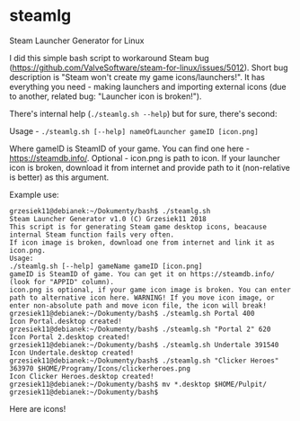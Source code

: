 # steamlg
Steam Launcher Generator for Linux

I did this simple bash script to workaround Steam bug (https://github.com/ValveSoftware/steam-for-linux/issues/5012). Short bug description is "Steam won't create my game icons/launchers!". It has everything you need - making launchers and importing external icons (due to another, related bug: "Launcher icon is broken!").

There's internal help (```./steamlg.sh --help```) but for sure, there's second:

Usage - ```./steamlg.sh [--help] nameOfLauncher gameID [icon.png]```

Where gameID is SteamID of your game. You can find one here - https://steamdb.info/.
Optional - icon.png is path to icon. If your launcher icon is broken, download it from internet and provide path to it (non-relative is better) as this argument.

Example use:
```
grzesiek11@debianek:~/Dokumenty/bash$ ./steamlg.sh
Steam Launcher Generator v1.0 (C) Grzesiek11 2018
This script is for generating Steam game desktop icons, beacause internal Steam function fails very often.
If icon image is broken, download one from internet and link it as icon.png.
Usage:
./steamlg.sh [--help] gameName gameID [icon.png]
gameID is SteamID of game. You can get it on https://steamdb.info/ (look for "APPID" column).
icon.png is optional, if your game icon image is broken. You can enter path to alternative icon here. WARNING! If you move icon image, or enter non-absolute path and move icon file, the icon will break!
grzesiek11@debianek:~/Dokumenty/bash$ ./steamlg.sh Portal 400
Icon Portal.desktop created!
grzesiek11@debianek:~/Dokumenty/bash$ ./steamlg.sh "Portal 2" 620
Icon Portal 2.desktop created!
grzesiek11@debianek:~/Dokumenty/bash$ ./steamlg.sh Undertale 391540
Icon Undertale.desktop created!
grzesiek11@debianek:~/Dokumenty/bash$ ./steamlg.sh "Clicker Heroes" 363970 $HOME/Programy/Icons/clickerheroes.png 
Icon Clicker Heroes.desktop created!
grzesiek11@debianek:~/Dokumenty/bash$ mv *.desktop $HOME/Pulpit/
grzesiek11@debianek:~/Dokumenty/bash$ 
```
Here are icons!
